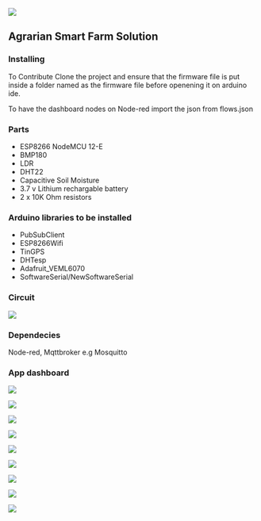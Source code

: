 ![](Agrarian-logo-horizontal.PNG)

## Agrarian Smart Farm Solution

### Installing

To Contribute Clone the project and ensure that the firmware file is put inside a folder named as the firmware file before openening it on arduino ide.

To have the dashboard nodes on Node-red import the json from flows.json

### Parts

 * ESP8266 NodeMCU 12-E
 * BMP180
 * LDR
 * DHT22
 * Capacitive Soil Moisture
 * 3.7 v Lithium rechargable battery
 * 2 x 10K Ohm resistors

### Arduino libraries to be installed
 
 * PubSubClient
 * ESP8266Wifi
 * TinGPS
 * DHTesp
 * Adafruit_VEML6070
 * SoftwareSerial/NewSoftwareSerial

### Circuit
 
![](circuit.PNG)

### Dependecies

Node-red, Mqttbroker e.g Mosquitto

### App dashboard

![](/screenshots/Welcome.PNG)

![](Register.PNG)

![](Forgot.PNG)  

![](Dashboard.PNG)

![](Settings_1.PNG)

![](Capture.PNG)

![](User_profile_1.PNG)

![](Settings_2.PNG)

![](About.PNG)
